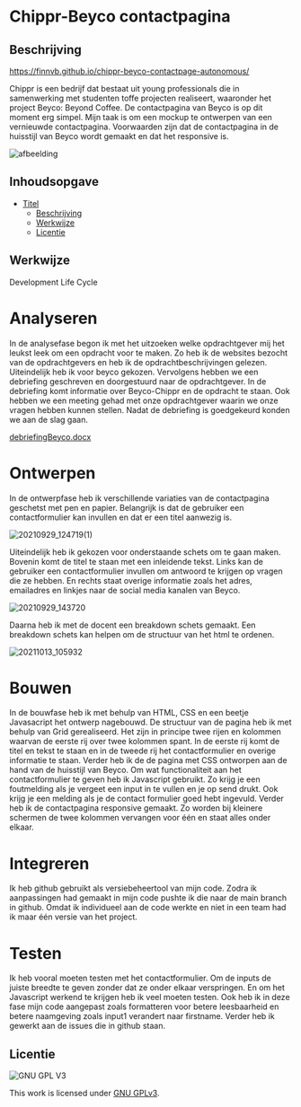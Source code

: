 

# Chippr-Beyco contactpagina

## Beschrijving
https://finnvb.github.io/chippr-beyco-contactpage-autonomous/

Chippr is een bedrijf dat bestaat uit young professionals die in samenwerking met studenten toffe projecten realiseert, waaronder het project Beyco: Beyond Coffee. 
De contactpagina van Beyco is op dit moment erg simpel. Mijn taak is om een mockup te ontwerpen van een vernieuwde contactpagina. Voorwaarden zijn dat de contactpagina in de huisstijl van Beyco wordt gemaakt en dat het responsive is.

![afbeelding](https://user-images.githubusercontent.com/26089533/137092327-1b9b81a9-19dd-4c40-ae92-b61075b07d6a.png)


## Inhoudsopgave

- [Titel](#titel)
  * [Beschrijving](#beschrijving)
  * [Werkwijze](#werkwijze)
  * [Licentie](#licentie)


## Werkwijze

Development Life Cycle

# Analyseren

In de analysefase begon ik met het uitzoeken welke opdrachtgever mij het leukst leek om een opdracht voor te maken. Zo heb ik de websites bezocht van de opdrachtgevers en heb ik de opdrachtbeschrijvingen gelezen. Uiteindelijk heb ik voor beyco gekozen. Vervolgens hebben we een debriefing geschreven en doorgestuurd naar de opdrachtgever. In de debriefing komt  informatie over Beyco-Chippr en de opdracht te staan. Ook hebben we een meeting gehad met onze opdrachtgever waarin we onze vragen hebben kunnen stellen. Nadat de debriefing is goedgekeurd konden we aan de slag gaan. 

[debriefingBeyco.docx](https://github.com/Finnvb/chippr-beyco-contactpage-autonomous/files/7336513/debriefingBeyco.docx)

# Ontwerpen

In de ontwerpfase heb ik verschillende variaties van de contactpagina geschetst met pen en papier. Belangrijk is dat de gebruiker een contactformulier kan invullen en dat er een titel aanwezig is.

![20210929_124719(1)](https://user-images.githubusercontent.com/26089533/137102784-878ab960-aba9-48e5-a72d-fe38163373dd.jpg)

Uiteindelijk heb ik gekozen voor onderstaande schets om te gaan maken. Bovenin komt de titel te staan met een inleidende tekst. Links kan de gebruiker een contactformulier invullen om antwoord te krijgen op vragen die ze hebben. En rechts staat overige informatie zoals het adres, emailadres en linkjes naar de social media kanalen van Beyco.

![20210929_143720](https://user-images.githubusercontent.com/26089533/137103027-9c056aa6-629e-4b46-8baa-458557865cd7.jpg)

Daarna heb ik met de docent een breakdown schets gemaakt. Een breakdown schets kan helpen om de structuur van het html te ordenen.

![20211013_105932](https://user-images.githubusercontent.com/26089533/137104826-c61b3c48-ef35-435a-aefb-adefa407336b.jpg)


# Bouwen

In de bouwfase heb ik met behulp van HTML, CSS en een beetje Javasacript het ontwerp nagebouwd. De structuur van de pagina heb ik met behulp van Grid gerealiseerd. Het zijn in principe twee rijen en kolommen waarvan de eerste rij over twee kolommen spant. In de eerste rij komt de titel en tekst te staan en in de tweede rij het contactformulier en overige informatie te staan. Verder heb ik de de pagina met CSS ontworpen aan de hand van de huisstijl van Beyco. Om wat functionaliteit aan het contactformulier te geven heb ik Javascript gebruikt. Zo krijg je een foutmelding als je vergeet een input in te vullen en je op send drukt. Ook krijg je een melding als je de contact formulier goed hebt ingevuld. Verder heb ik de contactpagina responsive gemaakt. Zo worden bij kleinere schermen de twee kolommen vervangen voor één en staat alles onder elkaar.

# Integreren

Ik heb github gebruikt als versiebeheertool van mijn code. Zodra ik aanpassingen had gemaakt in mijn code pushte ik die naar de main branch in github. Omdat ik individueel aan de code werkte en niet in een team had ik maar één versie van het project. 


# Testen

Ik heb vooral moeten testen met het contactformulier. Om de inputs de juiste breedte te geven zonder dat ze onder elkaar verspringen. En om het Javascript werkend te krijgen heb ik veel moeten testen. Ook heb ik in deze fase mijn code aangepast zoals formatteren voor betere leesbaarheid en betere naamgeving zoals input1 verandert naar firstname. Verder heb ik gewerkt aan de issues die in github staan. 

## Licentie

![GNU GPL V3](https://www.gnu.org/graphics/gplv3-127x51.png)

This work is licensed under [GNU GPLv3](./LICENSE).
